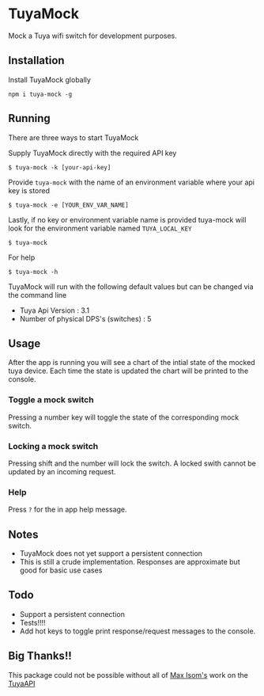 # TuyaMock

Mock a Tuya wifi switch for development purposes.

## Installation

Install TuyaMock globally

```
npm i tuya-mock -g
```

## Running

There are three ways to start TuyaMock

Supply TuyaMock directly with the required API key

```
$ tuya-mock -k [your-api-key]
```

Provide `tuya-mock` with the name of an environment variable where your api key is stored
```
$ tuya-mock -e [YOUR_ENV_VAR_NAME]
```

Lastly, if no key or environment variable name is provided tuya-mock will look for the environment variable named `TUYA_LOCAL_KEY`
````
$ tuya-mock
````

For help
````
$ tuya-mock -h
````

TuyaMock will run with the following default values but can be changed via the command line
- Tuya Api Version : 3.1
- Number of physical DPS's (switches) : 5

## Usage

After the app is running you will see a chart of the intial state of the mocked tuya device. Each time the state is updated the chart will be printed to the console.

### Toggle a mock switch
Pressing a number key will toggle the state of the corresponding mock switch.

### Locking a mock switch
Pressing shift and the number will lock the switch. A locked swith cannot be updated by an incoming request.

### Help
Press `?` for the in app help message.

## Notes

- TuyaMock does not yet support a persistent connection
- This is still a crude implementation. Responses are approximate but good for basic use cases

## Todo
- Support a persistent connection
- Tests!!!!
- Add hot keys to toggle print response/request messages to the console.

## Big Thanks!!
This package could not be possible without all of [Max Isom's](https://github.com/codetheweb) work on the [TuyaAPI](https://github.com/codetheweb/tuyapi)
